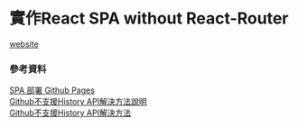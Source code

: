 # 實作React SPA without React-Router


[website](https://livehighvu06.github.io/react-spa-wthout-react-router/)


### 參考資料
[SPA 部署 Github Pages ](https://create-react-app.dev/docs/deployment/#github-pages)  
[Github不支援History API解決方法說明](https://create-react-app.dev/docs/deployment/#notes-on-client-side-routing)  
[Github不支援History API解決方法](https://github.com/rafgraph/spa-github-pages#usage-instructions)
